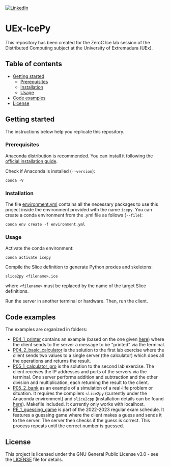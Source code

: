 <!-- PROJECT SHIELDS -->
<!--
*** I'm using markdown "reference style" links for readability.
*** Reference links are enclosed in brackets [ ] instead of parentheses ( ).
*** See the bottom of this document for the declaration of the reference variables
*** for contributors-url, forks-url, etc. This is an optional, concise syntax you may use.
*** https://www.markdownguide.org/basic-syntax/#reference-style-links
-->
[![LinkedIn][linkedin-shield]][linkedin-url]

# UEx-IcePy
This repository has been created for the ZeroC Ice lab session of the Distributed Computing subject at the University of Extremadura (UEx).

## Table of contents
* [Getting started](#getting-started)
  * [Prerequisites](#prerequisites)
  * [Installation](#installation)
  * [Usage](#usage)
* [Code examples](#code-examples)
* [License](#license)

## Getting started
The instructions below help you replicate this repository.

### Prerequisites
Anaconda distribution is recommended. You can install it following the [official installation guide](https://docs.anaconda.com/anaconda/install/linux/).

Check if Anaconda is installed (`--version`):
```
conda -V
```

### Installation
The file [environment.yml](environment.yml) contains all the necessary packages to use this project inside the environment provided with the name `icepy`. You can create a conda environment from the .yml file as follows (`--file`):
```
conda env create -f environment.yml
```

### Usage
Activate the conda environment:
```
conda activate icepy
```

Compile the Slice definition to generate Python proxies and skeletons:
```
slice2py <filename>.ice
```
where `<filename>` must be replaced by the name of the target Slice definitions.

Run the server in another terminal or hardware. Then, run the client.

## Code examples
The examples are organized in folders:
* [P04_1_printer](P04_1_printer) contains an example (based on the one given [here][ice-hello-world]) where the client sends to the server a message to be "printed" via the terminal.
* [P04_2_basic_calculator](P04_2_basic_calculator) is the solution to the first lab exercise where the client sends two values to a single server (the calculator) which does all the operations and returns the result.
* [P05_1_calculator_pro](P05_1_calculator_pro) is the solution to the second lab exercise. The client receives the IP addresses and ports of the servers via the terminal. One server performs addition and subtraction and the other division and multiplication, each returning the result to the client.
* [P05_2_bank](P05_2_bank) as an example of a simulation of a real-life problem or situation. It requires the compilers `slice2py` (currently under the Anaconda environment) and `slice2cpp` (installation details can be found [here][ice-cpp]). Makefile included. It currently only works with localhost.
* [PE_1_guessing_game](PE_1_guessing_game) is part of the 2022-2023 regular exam schedule. It features a guessing game where the client makes a guess and sends it to the server. The server then checks if the guess is correct. This process repeats until the correct number is guessed.

## License
This project is licensed under the GNU General Public License v3.0 - see the [LICENSE](LICENSE) file for details.

<!-- MARKDOWN LINKS & IMAGES -->
<!-- https://www.markdownguide.org/basic-syntax/#reference-style-links -->
[linkedin-shield]: https://img.shields.io/badge/LinkedIn-0077B5?style=for-the-badge&logo=linkedin&logoColor=white
[linkedin-url]: https://linkedin.com/in/sfandres
[ice-hello-world]: https://doc.zeroc.com/ice/3.7/hello-world-application/writing-an-ice-application-with-python
[ice-cpp]: https://zeroc.com/downloads/ice/3.7/cpp
